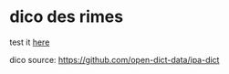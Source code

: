 # dico des rimes

test it [here](https://yannickbattail.github.io/rimes-dico/)

dico source: https://github.com/open-dict-data/ipa-dict
